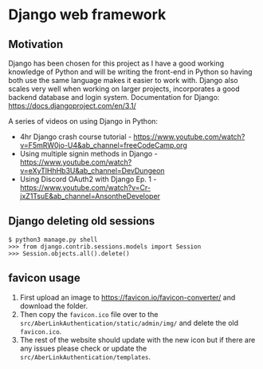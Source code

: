 # Django web framework

## Motivation

Django has been chosen for this project as I have a good working knowledge of Python and will be writing the front-end in Python so having both use the same language makes it easier to work with. Django also scales very well when working on larger projects, incorporates a good backend database and login system. Documentation for Django: <https://docs.djangoproject.com/en/3.1/>

A series of videos on using Django in Python:

* 4hr Django crash course tutorial - <https://www.youtube.com/watch?v=F5mRW0jo-U4&ab_channel=freeCodeCamp.org>
* Using multiple signin methods in Django - <https://www.youtube.com/watch?v=eXyTlHhHb3U&ab_channel=DevDungeon>
* Using Discord OAuth2 with Django Ep. 1 - <https://www.youtube.com/watch?v=Cr-jxZ1TsuE&ab_channel=AnsontheDeveloper>

## Django deleting old sessions

`$ python3 manage.py shell` \
`>>> from django.contrib.sessions.models import Session` \
`>>> Session.objects.all().delete()`

## favicon usage

1. First upload an image to <https://favicon.io/favicon-converter/> and download the folder. 
2. Then copy the `favicon.ico` file over to the `src/AberLinkAuthentication/static/admin/img/` and delete the old `favicon.ico`.
3. The rest of the website should update with the new icon but if there are any issues please check or update the `src/AberLinkAuthentication/templates`.
